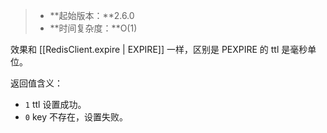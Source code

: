 > - **起始版本：**2.6.0
> - **时间复杂度：**O(1)

效果和 [[RedisClient.expire | EXPIRE]] 一样，区别是 PEXPIRE 的 ttl 是毫秒单位。

返回值含义：
- `1` ttl 设置成功。
- `0` key 不存在，设置失败。
